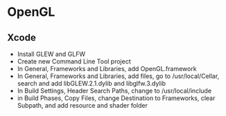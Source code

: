 # OpenGL
 
 ## Xcode
 - Install GLEW and GLFW
 - Create new Command Line Tool project
 - In General, Frameworks and Libraries, add OpenGL.framework
 - In General, Frameworks and Libraries, add files, go to /usr/local/Cellar, search and add libGLEW.2.1.dylib and libglfw.3.dylib
 - In Build Settings, Header Search Paths, change to /usr/local/include
 - in Build Phases, Copy Files, change Destination to Frameworks, clear Subpath, and add resource and shader folder
